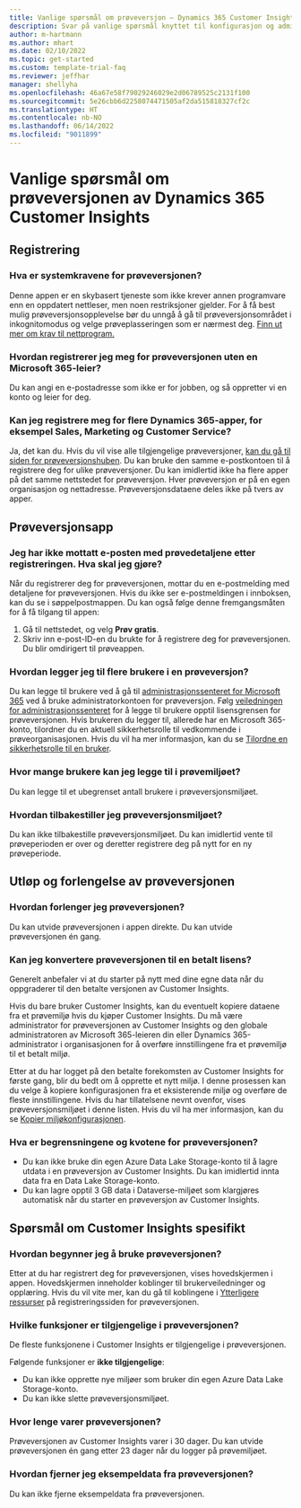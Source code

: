 ```yaml
---
title: Vanlige spørsmål om prøveversjon – Dynamics 365 Customer Insights
description: Svar på vanlige spørsmål knyttet til konfigurasjon og administrasjon av Customer Insights-prøveversjon. Finn ut hvordan du løser plattform- og appspesifikke problemer.
author: m-hartmann
ms.author: mhart
ms.date: 02/10/2022
ms.topic: get-started
ms.custom: template-trial-faq
ms.reviewer: jeffhar
manager: shellyha
ms.openlocfilehash: 46a67e58f79029246029e2d06789525c2131f100
ms.sourcegitcommit: 5e26cbb6d2258074471505af2da515818327cf2c
ms.translationtype: HT
ms.contentlocale: nb-NO
ms.lasthandoff: 06/14/2022
ms.locfileid: "9011899"
---
```

# <a name="dynamics-365-customer-insights-trial-faq"></a>Vanlige spørsmål om prøveversjonen av Dynamics 365 Customer Insights

## <a name="sign-up"></a>Registrering

### <a name="what-are-the-system-requirements-for-the-trial"></a>Hva er systemkravene for prøveversjonen?

Denne appen er en skybasert tjeneste som ikke krever annen programvare enn en oppdatert nettleser, men noen restriksjoner gjelder. For å få best mulig prøveversjonsopplevelse bør du unngå å gå til prøveversjonsområdet i inkognitomodus og velge prøveplasseringen som er nærmest deg. [Finn ut mer om krav til nettprogram.](/power-platform/admin/web-application-requirements)

### <a name="how-do-i-sign-up-for-the-trial-without-a-microsoft-365-tenant"></a>Hvordan registrerer jeg meg for prøveversjonen uten en Microsoft 365-leier?

Du kan angi en e-postadresse som ikke er for jobben, og så oppretter vi en konto og leier for deg.

### <a name="can-i-sign-up-for-multiple-dynamics-365-apps-such-as-sales-marketing-and-customer-service"></a>Kan jeg registrere meg for flere Dynamics 365-apper, for eksempel Sales, Marketing og Customer Service?

Ja, det kan du. Hvis du vil vise alle tilgjengelige prøveversjoner, [kan du gå til siden for prøveversjonshuben](https://dynamics.microsoft.com/dynamics-365-free-trial). Du kan bruke den samme e-postkontoen til å registrere deg for ulike prøveversjoner. Du kan imidlertid ikke ha flere apper på det samme nettstedet for prøveversjon. Hver prøveversjon er på en egen organisasjon og nettadresse. Prøveversjonsdataene deles ikke på tvers av apper.

## <a name="trial-app"></a>Prøveversjonsapp

### <a name="i-didnt-receive-the-trial-details-email-after-signing-up-what-should-i-do"></a>Jeg har ikke mottatt e-posten med prøvedetaljene etter registreringen. Hva skal jeg gjøre?

Når du registrerer deg for prøveversjonen, mottar du en e-postmelding med detaljene for prøveversjonen. Hvis du ikke ser e-postmeldingen i innboksen, kan du se i søppelpostmappen. Du kan også følge denne fremgangsmåten for å få tilgang til appen:

1. Gå til nettstedet, og velg **Prøv gratis**.
1. Skriv inn e-post-ID-en du brukte for å registrere deg for prøveversjonen. Du blir omdirigert til prøveappen.

### <a name="how-do-i-add-more-users-to-a-trial"></a>Hvordan legger jeg til flere brukere i en prøveversjon?

Du kan legge til brukere ved å gå til [administrasjonssenteret for Microsoft 365](https://admin.microsoft.com) ved å bruke administratorkontoen for prøveversjon. Følg [veiledningen for administrasjonssenteret](/microsoft-365/admin/add-users/add-users) for å legge til brukere opptil lisensgrensen for prøveversjonen. Hvis brukeren du legger til, allerede har en Microsoft 365-konto, tilordner du en aktuell sikkerhetsrolle til vedkommende i prøveorganisasjonen. Hvis du vil ha mer informasjon, kan du se [Tilordne en sikkerhetsrolle til en bruker](/power-platform/admin/create-users-assign-online-security-roles#assign-a-security-role-to-a-user).

### <a name="how-many-users-can-i-add-to-my-trial-environment"></a>Hvor mange brukere kan jeg legge til i prøvemiljøet?

Du kan legge til et ubegrenset antall brukere i prøveversjonsmiljøet.

### <a name="how-do-i-reset-the-trial-environment"></a>Hvordan tilbakestiller jeg prøveversjonsmiljøet?

Du kan ikke tilbakestille prøveversjonsmiljøet. Du kan imidlertid vente til prøveperioden er over og deretter registrere deg på nytt for en ny prøveperiode.

## <a name="trial-expiration-and-extension"></a>Utløp og forlengelse av prøveversjonen

### <a name="how-do-i-extend-the-trial"></a>Hvordan forlenger jeg prøveversjonen?

Du kan utvide prøveversjonen i appen direkte. Du kan utvide prøveversjonen én gang.

### <a name="can-i-convert-the-trial-to-a-paid-license"></a>Kan jeg konvertere prøveversjonen til en betalt lisens?

Generelt anbefaler vi at du starter på nytt med dine egne data når du oppgraderer til den betalte versjonen av Customer Insights. 

Hvis du bare bruker Customer Insights, kan du eventuelt kopiere dataene fra et prøvemiljø hvis du kjøper Customer Insights. Du må være administrator for prøveversjonen av Customer Insights og den globale administratoren av Microsoft 365-leieren din eller Dynamics 365-administrator i organisasjonen for å overføre innstillingene fra et prøvemiljø til et betalt miljø.

Etter at du har logget på den betalte forekomsten av Customer Insights for første gang, blir du bedt om å opprette et nytt miljø. I denne prosessen kan du velge å kopiere konfigurasjonen fra et eksisterende miljø og overføre de fleste innstillingene. Hvis du har tillatelsene nevnt ovenfor, vises prøveversjonsmiljøet i denne listen. Hvis du vil ha mer informasjon, kan du se [Kopier miljøkonfigurasjonen](create-environment.md#copy-the-environment-configuration).

### <a name="what-are-the-trial-limits-and-quotas"></a>Hva er begrensningene og kvotene for prøveversjonen?

- Du kan ikke bruke din egen Azure Data Lake Storage-konto til å lagre utdata i en prøveversjon av Customer Insights. Du kan imidlertid innta data fra en Data Lake Storage-konto.
- Du kan lagre opptil 3 GB data i Dataverse-miljøet som klargjøres automatisk når du starter en prøveversjon av Customer Insights.

## <a name="customer-insights-specific-questions"></a>Spørsmål om Customer Insights spesifikt

### <a name="how-do-i-start-using-the-trial"></a>Hvordan begynner jeg å bruke prøveversjonen?

Etter at du har registrert deg for prøveversjonen, vises hovedskjermen i appen. Hovedskjermen inneholder koblinger til brukerveiledninger og opplæring. Hvis du vil vite mer, kan du gå til koblingene i [Ytterligere ressurser](trial-signup.md#additional-resources) på registreringssiden for prøveversjonen.

### <a name="what-features-are-available-in-the-trial"></a>Hvilke funksjoner er tilgjengelige i prøveversjonen?

De fleste funksjonene i Customer Insights er tilgjengelige i prøveversjonen.

Følgende funksjoner er **ikke tilgjengelige**:

- Du kan ikke opprette nye miljøer som bruker din egen Azure Data Lake Storage-konto.
- Du kan ikke slette prøveversjonsmiljøet.

### <a name="how-long-does-the-trial-last"></a>Hvor lenge varer prøveversjonen?

Prøveversjonen av Customer Insights varer i 30 dager. Du kan utvide prøveversjonen én gang etter 23 dager når du logger på prøvemiljøet.

### <a name="how-do-i-remove-sample-data-from-the-trial"></a>Hvordan fjerner jeg eksempeldata fra prøveversjonen?

Du kan ikke fjerne eksempeldata fra prøveversjonen.
